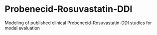 # Probenecid-Rosuvastatin-DDI
Modeling of published clinical Probenecid-Rosuvastatin-DDI studies for model evaluation
